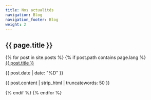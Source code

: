 ```yaml
---
title: Nos actualités
navigation: Blog
navigation_footer: Blog
weight: 2
---
```

<!-- Slider Start -->
<section id="global-header">
  <div class="container">
    <div class="row">
      <div class="col-md-12">
        <div class="block">
          <h1>{{ page.title }}</h1>
        </div>
      </div>
    </div>
  </div>
</section>
{% for post in site.posts %}
{% if post.path contains page.lang %}
<div class="post-area container container-narrow">
  <a href="{{ post.url | prepend: site.baseurl }}" class="bold">{{ post.title }}</a>
  <p class="post-date">{{ post.date | date: "%D" }}</p>
  <p>
    {{ post.content | strip_html | truncatewords: 50 }}
  </p>
</div>
{% endif %}
{% endfor %}
